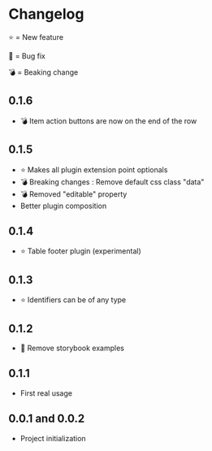 # Changelog

⭐ = New feature

🐞 = Bug fix

💣 = Beaking change

## 0.1.6

* 💣 Item action buttons are now on the end of the row

## 0.1.5

* ⭐ Makes all plugin extension point optionals
* 💣 Breaking changes : Remove default css class "data"
* 💣 Removed "editable" property
* Better plugin composition

## 0.1.4

* ⭐ Table footer plugin (experimental)

## 0.1.3

* ⭐ Identifiers can be of any type

## 0.1.2

* 🐞 Remove storybook examples

## 0.1.1

* First real usage

## 0.0.1 and 0.0.2 

* Project initialization